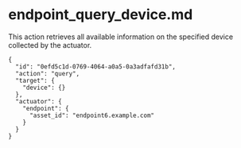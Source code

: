 
# endpoint_query_device.md

This action retrieves all available information on the specified device collected by the actuator.

```
{
  "id": "0efd5c1d-0769-4064-a0a5-0a3adfafd31b",
  "action": "query",
  "target": {
    "device": {}
  },
  "actuator": {
    "endpoint": {
      "asset_id": "endpoint6.example.com"
    }
  }
}
```